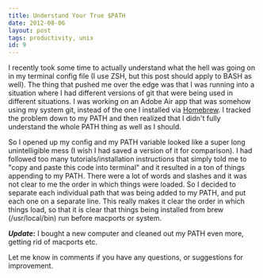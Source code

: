 ```yaml
---
title: Understand Your True $PATH
date: 2012-08-06
layout: post
tags: productivity, unix
id: 9
---
```

I recently took some time to actually understand what the hell was going on in my terminal config file (I use ZSH, but this post should apply to BASH as well). The thing that pushed me over the edge was that I was running into a situation where I had different versions of git that were being used in different situations. I was working on an Adobe Air app that was somehow using my system git, instead of the one I installed via <a href="http://mxcl.github.com/homebrew/">Homebrew</a>. I tracked the problem down to my PATH and then realized that I didn't fully understand the whole PATH thing as well as I should.

So I opened up my config and my PATH variable looked like a super long unintelligible mess (I wish I had saved a version of it for comparison). I had followed too many tutorials/installation instructions that simply told me to "copy and paste this code into terminal" and it resulted in a ton of things appending to my PATH. There were a lot of words and slashes and it was not clear to me the order in which things were loaded. So I decided to separate each individual path that was being added to my PATH, and put each one on a separate line. This really makes it clear the order in which things load, so that it is clear that things being installed from brew (/usr/local/bin) run before macports or system.

<strong>*Update*:</strong> I bought a new computer and cleaned out my PATH even more, getting rid of macports etc.

<script src="http://pastebin.com/embed_js.php?i=0zq8Wn2R"></script>


Let me know in comments if you have any questions, or suggestions for improvement.
